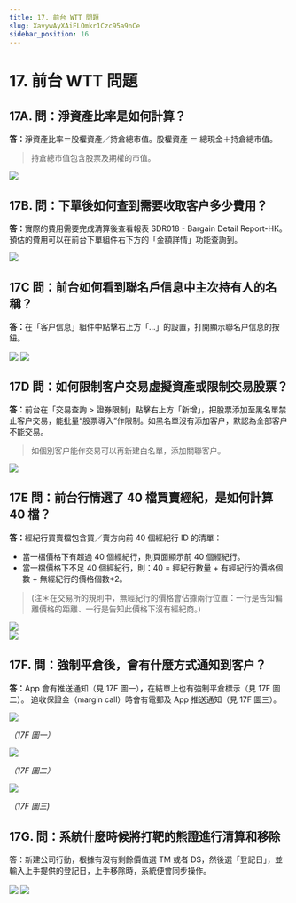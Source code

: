 ```yaml
---
title: 17. 前台 WTT 問題
slug: XavywAyXAiFLOmkr1Czc95a9nCe
sidebar_position: 16
---
```



# 17. 前台 WTT 問題

## 17A. 問：淨資產比率是如何計算？

<b>答：</b>淨資產比率＝股權資產／持倉總市值。股權資產 ＝ 總現金＋持倉總市值。

> 持倉總市值包含股票及期權的市值。

<img src="/assets/QWWcbMFrAozoU3x19iMcEUHEnFc.png" src-width="2600" src-height="766" align="center"/>




## 17B. 問：下單後如何查到需要收取客户多少費用？

<b>答：</b>實際的費用需要完成清算後查看報表 SDR018 - Bargain Detail Report-HK。
預估的費用可以在前台下單組件右下方的「金額詳情」功能查詢到。

<img src="/assets/N5YDbyGdvoRn1nxA4aWcoIujntd.png" src-width="2242" src-height="1122" align="center"/>

## 17C 問：前台如何看到聯名戶信息中主次持有人的名稱？

<b>答：</b>在「客户信息」組件中點擊右上方「...」的設置，打開顯示聯名户信息的按鈕。

<img src="/assets/TfO6btRGAo9TF9x9EeacQcumnrf.png" src-width="2610" src-height="611" align="center"/>

<img src="/assets/WdH1bZSsgorcbMx3fwHcKKz7n7f.png" src-width="2116" src-height="800" align="center"/>

## 17D 問：如何限制客户交易虛擬資產或限制交易股票？

<b>答：</b>前台在「交易查詢 &gt; 證券限制」點擊右上方「新增」，把股票添加至黑名單禁止客户交易，能批量“股票導入”作限制。如黑名單沒有添加客户，默認為全部客户不能交易。

> 如個別客户能作交易可以再新建白名單，添加關聯客户。

<img src="/assets/Wwqxb3g1Uo2XCBx6GsIc9Z7Yn2c.png" src-width="2606" src-height="1526" align="center"/>

## 17E 問：前台行情選了 40 檔買賣經紀，是如何計算 40 檔？

<b>答：</b>經紀行買賣檔包含買／賣方向前 40 個經紀行 ID 的清單： 

- 當一檔價格下有超過 40 個經紀行，則頁面顯示前 40 個經紀行。
- 當一檔價格下不足 40 個經紀行，則：40 = 經紀行數量 + 有經紀行的價格個數 + 無經紀行的價格個數*2。 

> (注＊在交易所的規則中，無經紀行的價格會佔據兩行位置：一行是告知偏離價格的距離、一行是告知此價格下沒有經紀商。)

<div class="flex gap-3 columns-2" column-size="2">
<div class="w-[65%]" width-ratio="65">
<img src="/assets/LkFZbhPLmoPRKZxOPchc08OBnIb.png" src-width="680" src-height="483" align="center"/>
</div>
<div class="w-[34%]" width-ratio="34">
<img src="/assets/Ap8qbioG6oleQaxs6cGcAKIcnbb.png" src-width="969" src-height="1340" align="center"/>
</div>
</div>

## 17F. 問：強制平倉後，會有什麼方式通知到客户？

<b>答：</b>App 會有推送通知（見 17F 圖一）<b>，</b>在結單上也有強制平倉標示（見 17F 圖二）。
追收保證金（margin call）時會有電郵及 App 推送通知（見 17F 圖三）。


<img src="/assets/CTpjbvcxoooJzyxuvbccsz5Snqd.png" src-width="686" src-height="654" align="center"/>

<em>（17F 圖一）</em>

<img src="/assets/ANAPbna8JopRAmxFynbc3VIpn0c.png" src-width="1724" src-height="306" align="center"/>

<em>（17F 圖二）</em>

<img src="/assets/H8ETb7QFBoE8HxxJMWkck5Qunxf.png" src-width="770" src-height="1290" align="center"/>

<em>（17F 圖三)</em>

## 17G. 問：系統什麼時候將打靶的熊證進行清算和移除

答：新建公司行動，根據有沒有剩餘價值選 TM 或者 DS，然後選「登記日」，並輸入上手提供的登記日，上手移除時，系統便會同步操作。

<img src="/assets/Hc6DbfNSOobPN3xT68zc3Fetnfe.png" src-width="1540" src-height="814" align="center"/>

<img src="/assets/K4oCbl55gozMALxs4RMcL0L2ncb.png" src-width="904" src-height="1126" align="center"/>

 

